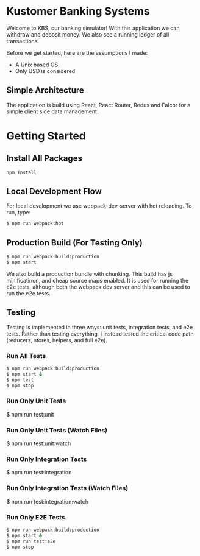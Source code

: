 # Kustomer Banking Systems

Welcome to KBS, our banking simulator!  With this application we can withdraw and
deposit money.  We also see a running ledger of all transactions.

Before we get started, here are the assumptions I made:
  - A Unix based OS.
  - Only USD is considered

## Simple Architecture

The application is build using React, React Router, Redux and Falcor for a
simple client side data management.


# Getting Started

## Install All Packages
```javascript
npm install
```

## Local Development Flow

For local development we use webpack-dev-server with hot reloading.  To run, type:

```bash
$ npm run webpack:hot
```

## Production Build (For Testing Only)
```bash
$ npm run webpack:build:production
$ npm start
```

We also build a production bundle with chunking.  This build has js minificatinon, and 
cheap source maps enabled.  It is used for running the e2e tests, although both the webpack
dev server and this can be used to run the e2e tests.

## Testing

Testing is implemented in three ways: unit tests, integration tests, and e2e tests.  Rather than
testing everything, I instead tested the critical code path (reducers, stores, helpers, and full e2e).

### Run All Tests
```bash
$ npm run webpack:build:production
$ npm start &
$ npm test
$ npm stop
```

### Run Only Unit Tests
$ npm run test:unit

### Run Only Unit Tests (Watch Files)
$ npm run test:unit:watch

### Run Only Integration Tests
$ npm run test:integration

### Run Only Integration Tests (Watch Files)
$ npm run test:integration:watch

### Run Only E2E Tests
```bash
$ npm run webpack:build:production
$ npm start &
$ npm run test:e2e
$ npm stop
```

